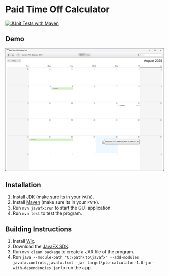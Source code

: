 # Paid Time Off Calculator

[![JUnit Tests with Maven](https://github.com/MattTheCuber/pto-calculator/actions/workflows/maven.yml/badge.svg)](https://github.com/MattTheCuber/pto-calculator/actions/workflows/maven.yml)

## Demo

![Demonstration](docs/images/demonstration.png)

## Installation

1. Install [JDK](https://www.oracle.com/java/technologies/downloads/) (make sure its in your `PATH`).
2. Install [Maven](https://maven.apache.org/download.cgi) (make sure its in your `PATH`).
3. Run `mvn javafx:run` to start the GUI application.
4. Run `mvn test` to test the program.

## Building Instructions

1. Install [Wix](https://github.com/wixtoolset/wix/releases/).
2. Download the [JavaFX SDK](https://gluonhq.com/products/javafx/).
3. Run `mvn clean package` to create a JAR file of the program.
4. Run `java --module-path "C:\path\to\javafx" --add-modules javafx.controls,javafx.fxml -jar target\pto-calculator-1.0-jar-with-dependencies.jar` to run the app.
